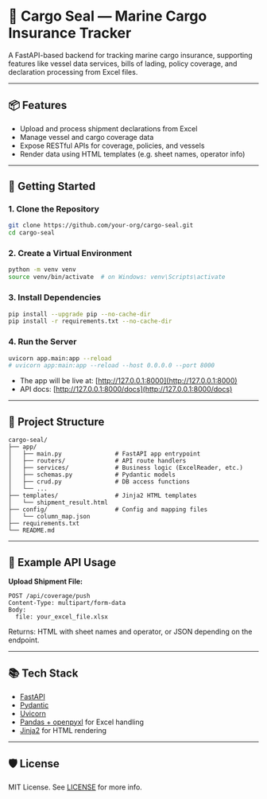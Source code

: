 # 🚢 Cargo Seal — Marine Cargo Insurance Tracker

A FastAPI-based backend for tracking marine cargo insurance, supporting features like vessel data services, bills of lading, policy coverage, and declaration processing from Excel files.

---

## 📦 Features

- Upload and process shipment declarations from Excel
- Manage vessel and cargo coverage data
- Expose RESTful APIs for coverage, policies, and vessels
- Render data using HTML templates (e.g. sheet names, operator info)

---

## 🚀 Getting Started

### 1. Clone the Repository

```bash
git clone https://github.com/your-org/cargo-seal.git
cd cargo-seal
````

### 2. Create a Virtual Environment

```bash
python -m venv venv
source venv/bin/activate  # on Windows: venv\Scripts\activate
```

### 3. Install Dependencies

```bash
pip install --upgrade pip --no-cache-dir
pip install -r requirements.txt --no-cache-dir
```

### 4. Run the Server

```bash
uvicorn app.main:app --reload
# uvicorn app:main:app --reload --host 0.0.0.0 --port 8000
```

* The app will be live at: [http://127.0.0.1:8000](http://127.0.0.1:8000)
* API docs: [http://127.0.0.1:8000/docs](http://127.0.0.1:8000/docs)

---

## 📁 Project Structure

```
cargo-seal/
├── app/
│   ├── main.py               # FastAPI app entrypoint
│   ├── routers/              # API route handlers
│   ├── services/             # Business logic (ExcelReader, etc.)
│   ├── schemas.py            # Pydantic models
│   ├── crud.py               # DB access functions
│   └── ...
├── templates/                # Jinja2 HTML templates
│   └── shipment_result.html
├── config/                   # Config and mapping files
│   └── column_map.json
├── requirements.txt
└── README.md
```

---

## 📝 Example API Usage

**Upload Shipment File:**

```http
POST /api/coverage/push
Content-Type: multipart/form-data
Body:
  file: your_excel_file.xlsx
```

Returns: HTML with sheet names and operator, or JSON depending on the endpoint.

---

## 📚 Tech Stack

* [FastAPI](https://fastapi.tiangolo.com/)
* [Pydantic](https://docs.pydantic.dev/)
* [Uvicorn](https://www.uvicorn.org/)
* [Pandas + openpyxl](https://pandas.pydata.org/) for Excel handling
* [Jinja2](https://jinja.palletsprojects.com/) for HTML rendering

---

## 🛡 License

MIT License. See [LICENSE](./LICENSE) for more info.
